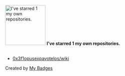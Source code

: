 <img src="https://my-badges.github.io/my-badges/self-star.png" alt="I&apos;ve starred 1 my own repositories." title="I&apos;ve starred 1 my own repositories." width="128">
<strong>I&apos;ve starred 1 my own repositories.</strong>
<br><br>

- <a href="https://github.com/0x3f1opusexpavotelos/wiki">0x3f1opusexpavotelos/wiki</a>


Created by <a href="https://github.com/my-badges/my-badges">My Badges</a>